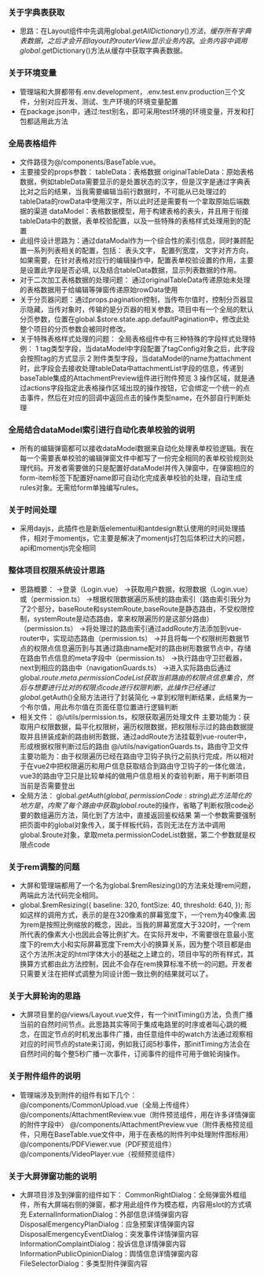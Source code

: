 ### 关于字典表获取

- 思路：在Layout组件中先调用global.$getAllDictionary()方法，缓存所有字典表数据，之后才会开启layout的routerView显示业务内容。业务内容中调用global.$getDictionary()方法从缓存中获取字典表数据。

### 关于环境变量

- 管理端和大屏都带有.env.development，.env.test.env.production三个文件，分别对应开发、测试、生产环境的环境变量配置
- 在package.json中，通过:test别名，即可采用test环境的环境变量，开发和打包都适用此方法

### 全局表格组件

- 文件路径为@/components/BaseTable.vue。
- 主要接受的props参数：
  tableData：表格数据
  originalTableData：原始表格数据，例如tableData需要显示的是处置状态的汉字，但是汉字是通过字典表比对之后的结果，当我需要编辑当前行数据时，不可能从已处理过的tableData的rowData中使用汉字，所以此时还是需要有一个拿取原始后端数据的渠道
  dataModel：表格数据模型，用于构建表格的表头，并且用于衔接tableData中的数据，表单校验配置，以及一些特殊的表格样式处理用到的配置
- 此组件设计思路为：通过dataModal作为一个综合性的索引信息，同时兼顾配置一系列列表相关的配置，包括：
  表头文字，
  配置列宽度，
  文字对齐方向，
  如果需要，在针对表格对应行的编辑操作中，配置表单校验设置的作用，主要是设置此字段是否必填,
  以及结合tableData数据，显示列表数据的作用。
- 对于二次加工表格数据的处理问题：
  通过originalTableData传递原始未处理的表格数据用于给编辑等弹窗传递原始rowData使用
- 关于分页器问题：通过props.pagination控制，当传布尔值时，控制分页器显示隐藏，当传对象时，传输的是分页器的相关参数。项目中有一个全局的默认分页参数，位置在global.$store.state.app.defaultPagination中，修改此处整个项目的分页参数会被同时修改。
- 关于特殊表格样式处理的问题：
  全局表格组件中有三种特殊的字段样式处理特例：
  1 tag类型字段，当dataModel中字段配置了tagConfig对象之后，此字段会按照tag的方式显示
  2 附件类型字段，当dataModel的name为attachment时，此字段会去接收处理tableData中attachmentList字段的信息，传递到baseTable集成的AttachmentPreview组件进行附件预览
  3 操作区域，就是通过actions字段指定此表格操作区域出现的操作按钮，它会绑定一个统一的点击事件，然后在对应的回调中返回点击的操作类型name，在外部自行判断处理

### 全局结合dataModel索引进行自动化表单校验的说明

- 所有的编辑弹窗都可以接收dataModel数据来自动化处理表单校验逻辑。我在每一个需要表单校验的编辑弹窗文件中都写了一份完全相同的表单校验规则处理代码。开发者需要做的只是配置好dataModel并传入弹窗中，在弹窗相应的form-item标签下配置好name即可自动化完成表单校验的处理，自动生成rules对象。无需给form单独编写rules。

### 关于时间处理

- 采用dayjs，此插件也是新版elementui和antdesign默认使用的时间处理插件，相对于momentjs，它主要是解决了momentjs打包后体积过大的问题，api和momentjs完全相同

### 整体项目权限系统设计思路

- 思路概要：
  ->登录（Login.vue）
  ->获取用户数据，权限数据（Login.vue）或（permission.ts）
  ->根据权限数据遍历系统的路由索引（路由索引我分为了2个部分，baseRoute和systemRoute,baseRoute是静态路由，不受权限控制，systemRoute是动态路由，拿来权限遍历的是这部分路由）（permission.ts）
  ->将处理过的路由索引通过addRoute方法添加到vue-router中，实现动态路由（permission.ts）
  ->并且将每一个权限树形数据节点的权限点信息遍历到与其通过路由name配对的路由树形数据节点中，存储在路由节点信息的meta字段中（permission.ts）
  ->执行路由守卫拦截器，next到相应的路由中（navigationGuards.ts）
  ->进入实际路由后通过global.$route.meta.permissionCodeList获取当前路由的权限点信息集合，然后与想要进行比对的权限点code进行权限判断，此操作已经通过global.$getAuth()全局方法进行了封装简化
  ->拿到权限判断结果，此结果为一个布尔值，用此布尔值在页面任意位置进行逻辑判断
- 相关文件：
  @/utils/permission.ts，权限获取遍历处理文件
  主要功能为：获取用户权限数据，扁平化权限树，遍历权限数据，把权限标示过的路由数据提取并且拼装成新的路由树形数据，通过addRoute方法挂载到vue-router中，形成根据权限判断过后的路由
  @/utils/navigationGuards.ts，路由守卫文件
  主要功能为：由于权限遍历已经在路由守卫钩子执行之前执行完成，所以相对于在vue2中把权限遍历和用户信息获取结合到路由守卫钩子的一体化做法，vue3的路由守卫只是比较单纯的做用户信息相关的查验判断，用于判断项目当前是否需要登出
- 全局方法：
  global.$getAuth(global, permissionCode: string)
  此方法简化的地方是，内聚了每个路由中获取global.$route的操作，省略了判断权限code必要的数组遍历方法，简化到了方法中，直接返回鉴权结果
  第一个参数需要强制把页面中的global对象传入，属于样板代码，否则无法在方法中调用global.$route对象，拿取meta.permissionCodeList数据，第二个参数就是权限点code

### 关于rem调整的问题

- 大屏和管理端都用了一个名为global.$remResizing()的方法来处理rem问题，两端此方法代码完全相同。
- global.$remResizing({
  baseline: 320,
  fontSize: 40,
  threshold: 640,
  });
  形如这样的调用方式，表示的是在320像素的屏幕宽度下，一个rem为40像素.因为rem是按照比例缩放的概念，因此，当我的屏幕宽度大于320时，一个rem所代表的像素大小也因此会等比例扩大。在实际开发中，不需要很在意最小宽度下的rem大小和实际屏幕宽度下rem大小的换算关系，因为整个项目都是由这个方法所决定的html字体大小的基础之上建立的，项目中写的所有样式，其换算方式都由此方法控制，因此不会存在rem换算标准不统一的问题。开发者只需要关注在把样式调整为同设计图一致比例的结果就可以了。

### 关于大屏轮询的思路

- 大屏项目里的@/views/Layout.vue文件，有一个initTiming()方法，负责广播当前的自然时间节点。此思路其实等同于集成电路里的时序或者叫心跳的概念，在固定节点的时机发出事件广播，由任意组件中的watch方法通过观察相对应的时间节点的state来订阅，例如我订阅5秒事件，那initTiming方法会在自然时间的每个整5秒广播一次事件，订阅事件的组件可用于做轮询操作。

### 关于附件组件的说明

- 管理端涉及到附件的组件有如下几个：
  @/components/CommonUpload.vue（全局上传组件）
  @/components/AttachmentReview.vue（附件预览组件，用在许多详情弹窗的附件字段中）
  @/components/AttachmentPreview.vue（附件表格预览组件，只用在BaseTable.vue文件中，用于在表格的附件列中处理附件图标用）
  @/components/PDFViewer.vue（PDF预览组件）
  @/components/VideoPlayer.vue（视频预览组件）

### 关于大屏弹窗功能的说明

- 大屏项目涉及到弹窗的组件如下：
  CommonRightDialog：全局弹窗外框组件，所有大屏端右侧的弹窗，都才用此组件作为模态框，内容用slot的方式填充
  ExternalInformationDialog：外部信息详情弹窗内容
  DisposalEmergencyPlanDialog：应急预案详情弹窗内容
  DisposalEmergencyEventDialog：突发事件详情弹窗内容
  InformationComplaintDialog：投诉信息详情弹窗内容
  InformationPublicOpinionDialog：舆情信息详情弹窗内容
  FileSelectorDialog：多类型附件弹窗内容
